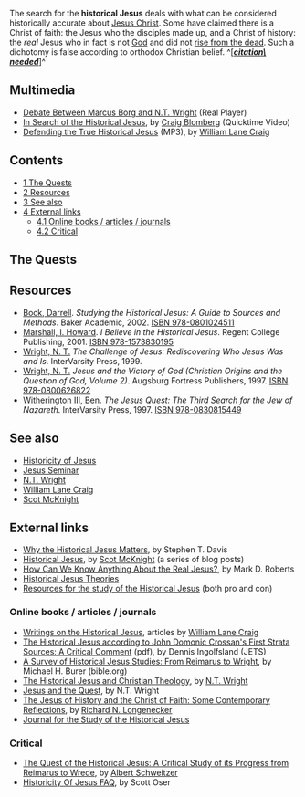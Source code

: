 The search for the **historical Jesus** deals with what can be
considered historically accurate about
[Jesus Christ](Jesus_Christ "Jesus Christ"). Some have claimed
there is a Christ of faith: the Jesus who the disciples made up,
and a Christ of history: the *real* Jesus who in fact is not
[God](God "God") and did not
[rise from the dead](Resurrection_of_Jesus "Resurrection of Jesus").
Such a dichotomy is false according to orthodox Christian belief.
^[***[citation\ needed](http://www.theopedia.com/Theopedia:Writing_guide#Reference_your_work\ "Theopedia:Writing\ guide")***]^

## Multimedia

-   [Debate Between Marcus Borg and N.T. Wright](http://whyy.org/rameta/FA/FA19990520_40.ram)
    (Real Player)
-   [In Search of the Historical Jesus](http://www.veritas.org/mediafiles/VT-Blomberg%20UCSB-XC.mov),
    by [Craig Blomberg](Craig_Blomberg "Craig Blomberg") (Quicktime
    Video)
-   [Defending the True Historical Jesus](http://www.cru.stuorg.iastate.edu/debate/Defending%20the%20True%20historical%20Jesus%20by%20Craig.mp3)
    (MP3), by
    [William Lane Craig](William_Lane_Craig "William Lane Craig")

## Contents

-   [1 The Quests](#The_Quests)
-   [2 Resources](#Resources)
-   [3 See also](#See_also)
-   [4 External links](#External_links)
    -   [4.1 Online books / articles / journals](#Online_books_.2F_articles_.2F_journals)
    -   [4.2 Critical](#Critical)





## The Quests


## Resources

-   [Bock, Darrell](Darrell_Bock "Darrell Bock").
    *Studying the Historical Jesus: A Guide to Sources and Methods*.
    Baker Academic, 2002.
    [ISBN 978-0801024511](http://www.theopedia.com/Special:BookSources/9780801024511)
-   [Marshall, I. Howard](I._Howard_Marshall "I. Howard Marshall").
    *I Believe in the Historical Jesus*. Regent College Publishing,
    2001.
    [ISBN 978-1573830195](http://www.theopedia.com/Special:BookSources/9781573830195)
-   [Wright, N. T.](N._T._Wright "N. T. Wright")
    *The Challenge of Jesus: Rediscovering Who Jesus Was and Is*.
    InterVarsity Press, 1999.
-   [Wright, N. T.](N._T._Wright "N. T. Wright")
    *Jesus and the Victory of God (Christian Origins and the Question of God, Volume 2)*.
    Augsburg Fortress Publishers, 1997.
    [ISBN 978-0800626822](http://www.theopedia.com/Special:BookSources/9780800626822)
-   [Witherington III, Ben](Ben_Witherington_III "Ben Witherington III").
    *The Jesus Quest: The Third Search for the Jew of Nazareth*.
    InterVarsity Press, 1997.
    [ISBN 978-0830815449](http://www.theopedia.com/Special:BookSources/9780830815449)

## See also

-   [Historicity of Jesus](Historicity_of_Jesus "Historicity of Jesus")
-   [Jesus Seminar](Jesus_Seminar "Jesus Seminar")
-   [N.T. Wright](N.T._Wright "N.T. Wright")
-   [William Lane Craig](William_Lane_Craig "William Lane Craig")
-   [Scot McKnight](Scot_McKnight "Scot McKnight")

## External links

-   [Why the Historical Jesus Matters](http://www.wcg.org/lit/jesus/davis.htm),
    by Stephen T. Davis
-   [Historical Jesus](http://www.jesuscreed.org/?cat=41), by
    [Scot McKnight](Scot_McKnight "Scot McKnight") (a series of blog
    posts)
-   [How Can We Know Anything About the Real Jesus?](http://www.markdroberts.com/htmfiles/resources/knowaboutjesus.htm),
    by Mark D. Roberts
-   [Historical Jesus Theories](http://www.earlychristianwritings.com/theories.html)
-   [Resources for the study of the Historical Jesus](http://www.textweek.com/mtlk/jesus.htm)
    (both pro and con)

### Online books / articles / journals

-   [Writings on the Historical Jesus](http://www.leaderu.com/offices/billcraig/menus/historical.html),
    articles by
    [William Lane Craig](William_Lane_Craig "William Lane Craig")
-   [The Historical Jesus according to John Domonic Crossan's First Strata Sources: A Critical Comment](http://www.etsjets.org/jets/journal/45/45-3/45-3-PP405-414_JETS.pdf)
    (pdf), by Dennis Ingolfsland (JETS)
-   [A Survey of Historical Jesus Studies: From Reimarus to Wright](http://www.bible.org/page.asp?page_id=539),
    by Michael H. Burer (bible.org)
-   [The Historical Jesus and Christian Theology](http://www.ntwrightpage.com/Wright_Historical_Jesus.htm),
    by [N.T. Wright](N.T._Wright "N.T. Wright")
-   [Jesus and the Quest](http://www.anglicancommunioninstitute.org/articles/jesusquest.htm),
    by N.T. Wright
-   [The Jesus of History and the Christ of Faith: Some Contemporary Reflections](http://www.mcmaster.ca/mjtm/2-51.htm),
    by
    [Richard N. Longenecker](Richard_N._Longenecker "Richard N. Longenecker")
-   [Journal for the Study of the Historical Jesus](http://jhj.sagepub.com/)

### Critical

-   [The Quest of the Historical Jesus: A Critical Study of its Progress from Reimarus to Wrede](http://www.earlychristianwritings.com/schweitzer/),
    by [Albert Schweitzer](Albert_Schweitzer "Albert Schweitzer")
-   [Historicity Of Jesus FAQ](http://www.infidels.org/library/modern/scott_oser/hojfaq.html),
    by Scott Oser



